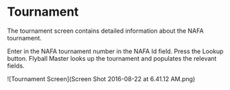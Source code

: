 # Tournament

The tournament screen contains detailed information about the NAFA tournament.

Enter in the NAFA tournament number in the NAFA Id field. Press the Lookup button. Flyball Master looks up the tournament and populates the relevant fields.

![Tournament Screen](Screen Shot 2016-08-22 at 6.41.12 AM.png)